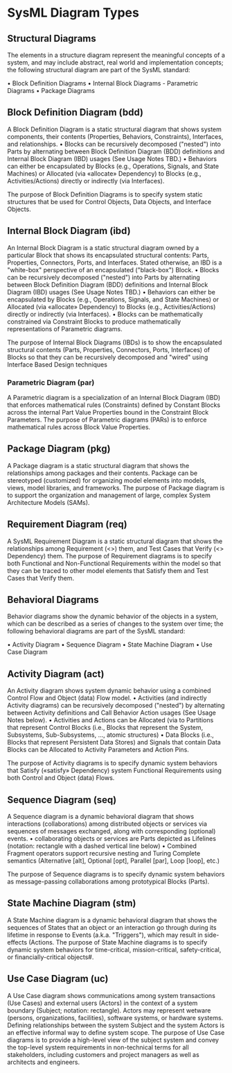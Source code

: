 # SysML Diagram Types

## Structural Diagrams

The elements in a structure diagram represent the meaningful concepts of a system, and may include abstract, real world and implementation concepts; the following structural diagram are part of the SysML standard:

• Block Definition Diagrams 
• Internal Block Diagrams 
    - Parametric Diagrams 
• Package Diagrams 

## Block Definition Diagram (bdd)

A Block Definition Diagram is a static structural diagram that shows system components, their contents (Properties, Behaviors, Constraints), Interfaces, and relationships.
• Blocks can be recursively decomposed ("nested") into Parts by alternating between Block Definition Diagram (BDD) definitions and Internal Block Diagram (IBD) usages (See Usage Notes TBD.)
• Behaviors can either be encapsulated by Blocks (e.g., Operations, Signals, and State Machines) or Allocated (via «allocate» Dependency) to Blocks (e.g., Activities/Actions) directly or indirectly (via Interfaces).

The purpose of Block Definition Diagrams is to specify system static structures that be used for Control Objects, Data Objects, and Interface Objects.

## Internal Block Diagram (ibd)

An Internal Block Diagram is a static structural diagram owned by a particular Block that shows its encapsulated structural contents: Parts, Properties, Connectors, Ports, and Interfaces. Stated otherwise, an IBD is a "white-box" perspective of an encapsulated ("black-box") Block.
• Blocks can be recursively decomposed ("nested") into Parts by alternating between Block Definition Diagram (BDD) definitions and Internal Block Diagram (IBD) usages (See Usage Notes TBD.)
• Behaviors can either be encapsulated by Blocks (e.g., Operations, Signals, and State Machines) or Allocated (via «allocate» Dependency) to Blocks (e.g., Activities/Actions) directly or indirectly (via Interfaces).
• Blocks can be mathematically constrained via Constraint Blocks to produce mathematically representations of Parametric diagrams.

The purpose of Internal Block Diagrams (IBDs) is to show the encapsulated structural contents (Parts, Properties, Connectors, Ports, Interfaces) of Blocks so that they can be recursively decomposed and "wired" using Interface Based Design techniques

### Parametric Diagram (par)

A Parametric diagram is a specialization of an Internal Block Diagram (IBD) that enforces mathematical rules (Constraints) defined by Constant Blocks across the internal Part Value Properties bound in the Constraint Block Parameters.
The purpose of Parametric diagrams (PARs) is to enforce mathematical rules across Block Value Properties.

## Package Diagram (pkg)

A Package diagram is a static structural diagram that shows the relationships among packages and their contents. Package can be stereotyped (customized) for organizing model elements into models, views, model libraries, and frameworks.
The purpose of Package diagram is to support the organization and management of large, complex System Architecture Models (SAMs).

## Requirement Diagram (req)

A SysML Requirement Diagram is a static structural diagram that shows the relationships among Requirement (<<requirements>>) them, and Test Cases that Verify (<<verify>> Dependency) them. The purpose of Requirement diagrams is to specify both Functional and Non-Functional Requirements within the model so that they can be traced to other model elements that Satisfy them and Test Cases that Verify them.

## Behavioral Diagrams

Behavior diagrams show the dynamic behavior of the objects in a system, which can be described as a series of changes to the system over time; the following behavioral diagrams are part of the SysML standard:

• Activity Diagram 
• Sequence Diagram 
• State Machine Diagram 
• Use Case Diagram 
## Activity Diagram (act)

An Activity diagram shows system dynamic behavior using a combined Control Flow and Object (data) Flow model.
• Activities (and indirectly Activity diagrams) can be recursively decomposed ("nested") by alternating between Activity definitions and Call Behavior Action usages (See Usage Notes below).
• Activities and Actions can be Allocated (via to Partitions that represent Control Blocks (i.e., Blocks that represent the System, Subsystems, Sub-Subsystems, ..., atomic structures)
• Data Blocks (i.e., Blocks that represent Persistent Data Stores) and Signals that contain Data Blocks can be Allocated to Activity Parameters and Action Pins.

The purpose of Activity diagrams is to specify dynamic system behaviors that Satisfy («satisfy» Dependency) system Functional Requirements using both Control and Object (data) Flows.

## Sequence Diagram (seq)

 A Sequence diagram is a dynamic behavioral diagram that shows interactions (collaborations) among distributed objects or services via sequences of messages exchanged, along with corresponding (optional) events.
• collaborating objects or services are Parts depicted as Lifelines (notation: rectangle with a dashed vertical line below)
• Combined Fragment operators support recursive nesting and Turing Complete semantics (Alternative [alt], Optional [opt], Parallel [par], Loop [loop], etc.)

The purpose of Sequence diagrams is to specify dynamic system behaviors as message-passing collaborations among prototypical Blocks (Parts).

## State Machine Diagram (stm)

 A State Machine diagram is a dynamic behavioral diagram that shows the sequences of States that an object or an interaction go through during its lifetime in response to Events (a.k.a. "Triggers"), which may result in side-effects (Actions.
The purpose of State Machine diagrams is to specify dynamic system behaviors for time-critical, mission-critical, safety-critical, or financially-critical objects#.

## Use Case Diagram (uc)

 A Use Case diagram shows communications among system transactions (Use Cases) and external users (Actors) in the context of a system boundary (Subject; notation: rectangle). Actors may represent wetware (persons, organizations, facilities), software systems, or hardware systems. Defining relationships between the system Subject and the system Actors is an effective informal way to define system scope.
The purpose of Use Case diagrams is to provide a high-level view of the subject system and convey the top-level system requirements in non-technical terms for all stakeholders, including customers and project managers as well as architects and engineers.
